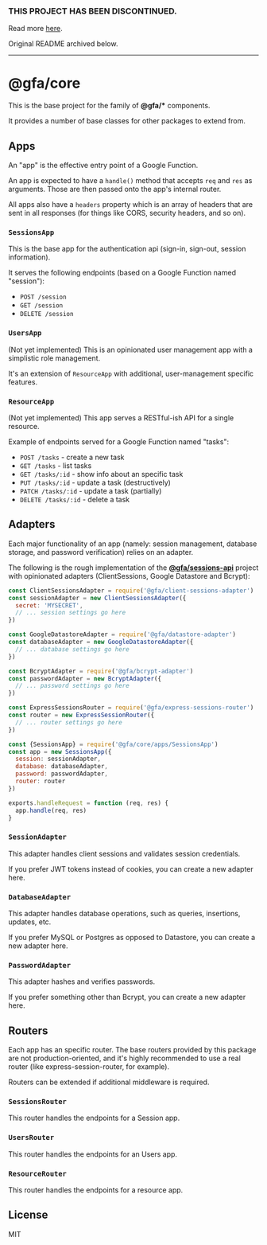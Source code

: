 ### THIS PROJECT HAS BEEN DISCONTINUED.

Read more [here](https://github.com/pauloddr/gfa-guides/blob/master/README.md).

Original README archived below.

---

# @gfa/core

This is the base project for the family of __@gfa/*__ components.

It provides a number of base classes for other packages to extend from.

## Apps

An "app" is the effective entry point of a Google Function.

An app is expected to have a `handle()` method that accepts `req` and `res` as arguments. Those are then passed onto the app's internal router.

All apps also have a `headers` property which is an array of headers that are sent in all responses (for things like CORS, security headers, and so on).

### `SessionsApp`

This is the base app for the authentication api (sign-in, sign-out, session information).

It serves the following endpoints (based on a Google Function named "session"):

* `POST /session`
* `GET /session`
* `DELETE /session`

### `UsersApp`

(Not yet implemented) This is an opinionated user management app with a simplistic role management.

It's an extension of `ResourceApp` with additional, user-management specific features.

### `ResourceApp`

(Not yet implemented) This app serves a RESTful-ish API for a single resource.

Example of endpoints served for a Google Function named "tasks":

* `POST /tasks` - create a new task
* `GET /tasks` - list tasks
* `GET /tasks/:id` - show info about an specific task
* `PUT /tasks/:id` - update a task (destructively)
* `PATCH /tasks/:id` - update a task (partially)
* `DELETE /tasks/:id` - delete a task

## Adapters

Each major functionality of an app (namely: session management, database storage, and password verification) relies on an adapter.

The following is the rough implementation of the [__@gfa/sessions-api__](https://github.com/pauloddr/gfa-session-api) project with opinionated adapters (ClientSessions, Google Datastore and Bcrypt):

```javascript
const ClientSessionsAdapter = require('@gfa/client-sessions-adapter')
const sessionAdapter = new ClientSessionsAdapter({
  secret: 'MYSECRET',
  // ... session settings go here
})

const GoogleDatastoreAdapter = require('@gfa/datastore-adapter')
const databaseAdapter = new GoogleDatastoreAdapter({
  // ... database settings go here
})

const BcryptAdapter = require('@gfa/bcrypt-adapter')
const passwordAdapter = new BcryptAdapter({
  // ... password settings go here
})

const ExpressSessionsRouter = require('@gfa/express-sessions-router')
const router = new ExpressSessionRouter({
  // ... router settings go here
})

const {SessionsApp} = require('@gfa/core/apps/SessionsApp')
const app = new SessionsApp({
  session: sessionAdapter,
  database: databaseAdapter,
  password: passwordAdapter,
  router: router
})

exports.handleRequest = function (req, res) {
  app.handle(req, res)
}
```

### `SessionAdapter`

This adapter handles client sessions and validates session credentials.

If you prefer JWT tokens instead of cookies, you can create a new adapter here.

### `DatabaseAdapter`

This adapter handles database operations, such as queries, insertions, updates, etc.

If you prefer MySQL or Postgres as opposed to Datastore, you can create a new adapter here.

### `PasswordAdapter`

This adapter hashes and verifies passwords.

If you prefer something other than Bcrypt, you can create a new adapter here.

## Routers

Each app has an specific router. The base routers provided by this package are not production-oriented, and it's highly recommended to use a real router (like express-session-router, for example).

Routers can be extended if additional middleware is required.

### `SessionsRouter`

This router handles the endpoints for a Session app.

### `UsersRouter`

This router handles the endpoints for an Users app.

### `ResourceRouter`

This router handles the endpoints for a resource app.

## License

MIT

